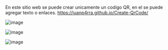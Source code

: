 En este sitio web se puede crear unicamente un codigo QR, en el se puede agregar texto o enlaces.
https://juanp4rra.github.io/Create-QrCode/


![image](https://github.com/user-attachments/assets/21c0c2ad-4b42-4f6e-804c-36f3b8157ee7)

![image](https://github.com/user-attachments/assets/ea66df6e-69b4-458c-917f-7977015aea9a)

![image](https://github.com/user-attachments/assets/a16baa44-11d9-4d0a-9dc0-790e4b76fa6c)

